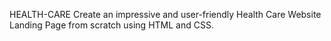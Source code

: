 HEALTH-CARE
Create an impressive and user-friendly Health Care Website Landing Page from scratch using HTML and CSS.
